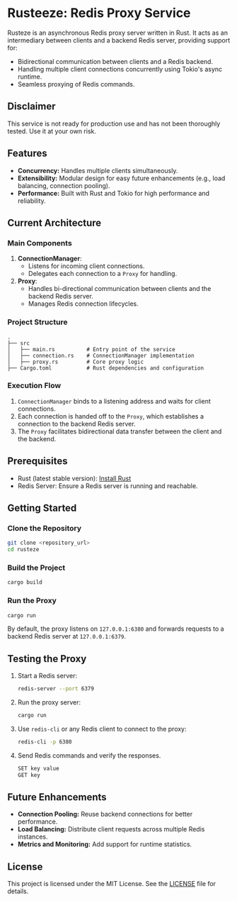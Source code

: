 # Rusteeze: Redis Proxy Service

Rusteze is an asynchronous Redis proxy server written in Rust. It acts as an intermediary between clients and a backend Redis server, providing support for:

- Bidirectional communication between clients and a Redis backend.
- Handling multiple client connections concurrently using Tokio's async runtime.
- Seamless proxying of Redis commands.

## Disclaimer
This service is not ready for production use and has not been thoroughly tested. Use it at your own risk.

## Features
- **Concurrency:** Handles multiple clients simultaneously.
- **Extensibility:** Modular design for easy future enhancements (e.g., load balancing, connection pooling).
- **Performance:** Built with Rust and Tokio for high performance and reliability.

## Current Architecture

### Main Components
1. **ConnectionManager**:
   - Listens for incoming client connections.
   - Delegates each connection to a `Proxy` for handling.
2. **Proxy**:
   - Handles bi-directional communication between clients and the backend Redis server.
   - Manages Redis connection lifecycles.

### Project Structure
```
.
├── src
│   ├── main.rs          # Entry point of the service
│   ├── connection.rs    # ConnectionManager implementation
│   ├── proxy.rs         # Core proxy logic
├── Cargo.toml           # Rust dependencies and configuration
```

### Execution Flow
1. `ConnectionManager` binds to a listening address and waits for client connections.
2. Each connection is handed off to the `Proxy`, which establishes a connection to the backend Redis server.
3. The `Proxy` facilitates bidirectional data transfer between the client and the backend.

## Prerequisites

- Rust (latest stable version): [Install Rust](https://www.rust-lang.org/tools/install)
- Redis Server: Ensure a Redis server is running and reachable.

## Getting Started

### Clone the Repository
```bash
git clone <repository_url>
cd rusteze
```

### Build the Project
```bash
cargo build
```

### Run the Proxy
```bash
cargo run
```

By default, the proxy listens on `127.0.0.1:6380` and forwards requests to a backend Redis server at `127.0.0.1:6379`.

## Testing the Proxy
1. Start a Redis server:
   ```bash
   redis-server --port 6379
   ```
2. Run the proxy server:
   ```bash
   cargo run
   ```
3. Use `redis-cli` or any Redis client to connect to the proxy:
   ```bash
   redis-cli -p 6380
   ```
4. Send Redis commands and verify the responses.
   ```bash
   SET key value
   GET key
   ```

## Future Enhancements
- **Connection Pooling:** Reuse backend connections for better performance.
- **Load Balancing:** Distribute client requests across multiple Redis instances.
- **Metrics and Monitoring:** Add support for runtime statistics.

## License

This project is licensed under the MIT License. See the [LICENSE](LICENSE) file for details.
